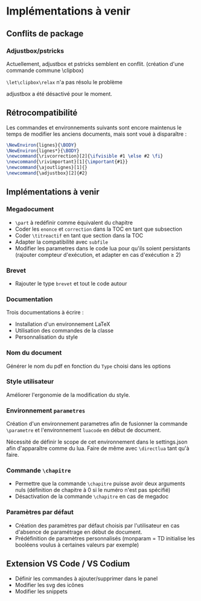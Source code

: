 # Implémentations à venir

## Conflits de package

### Adjustbox/pstricks

Actuellement, adjustbox et pstricks semblent en conflit. (création d'une commande commune \clipbox)

```\let\clipbox\relax```  n'a pas résolu le problème
 
 

adjustbox a été désactivé pour le moment.

## Rétrocompatibilité

Les commandes et environnements suivants sont encore maintenus le temps de modifier les anciens documents, mais sont voué à disparaître :

```latex
\NewEnviron{lignes}{\BODY}
\NewEnviron{lignes*}{\BODY}
\newcommand{\rivcorrection}[2]{\ifvisible #1 \else #2 \fi}
\newcommand{\rivimportant}[1]{\important{#1}}
\newcommand{\ajoutlignes}[1]{}
\newcommand{\adjustbox}[2]{#2}
```
## Implémentations à venir

### Megadocument

- ```\part``` à redéfinir comme équivalent du chapitre
- Coder les ```enonce``` et ```correction``` dans la TOC en tant que subsection
- Coder ```\titreactif``` en tant que section dans la TOC
- Adapter la compatibilité avec ```subfile```
- Modifier les parametres dans le code lua pour qu'ils soient persistants (rajouter compteur d'exécution, et adapter en cas d'exécution $\geqslant$ 2)

### Brevet

- Rajouter le type ```brevet``` et tout le code autour

### Documentation

Trois documentations à écrire :
  - Installation d'un environnement LaTeX
  - Utilisation des commandes de la classe
  - Personnalisation du style

### Nom du document

Générer le nom du pdf en fonction du ```Type``` choisi dans les options

### Style utilisateur

Améliorer l'ergonomie de la modification du style.

### Environnement ```parametres```

Création d'un environnement parametres afin de fusionner la commande ```\parametre``` et l'environnement ```luacode``` en début de document. 

Nécessité de définir le scope de cet environnement dans le settings.json afin d'apparaître comme du lua. Faire de même avec ```\directlua``` tant qu'à faire.

### Commande ```\chapitre```

- Permettre que la commande ```\chapitre``` puisse avoir deux arguments nuls (définition de chapitre à 0 si le numéro n'est pas spécifié)
- Désactivation de la commande ```\chapitre``` en cas de megadoc

### Paramètres par défaut

- Création des paramètres par défaut choisis par l'utilisateur en cas d'absence de paramétrage en début de document.
- Prédéfinition de paramètres personnalisés (monparam = TD initialise les booléens voulus à certaines valeurs par exemple)

## Extension VS Code / VS Codium

- Définir les commandes à ajouter/supprimer dans le panel
- Modifier les svg des icônes
- Modifier les snippets